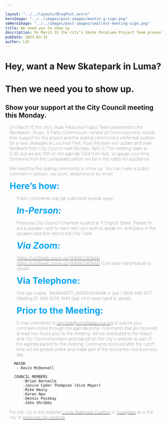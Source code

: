 ```yaml
---

layout: "../../layouts/BlogPost.astro"
heroImage: "../../images/post-images/meetin g-sign.png"
smHeroImage: "../../images/post-images/smallest-meeting-sign.png"
title: We need you to show up
description: On March 15 the city’s Skate Petaluma Project Team presented to the Recreation, Music, & Parks Commission--where all Commissioners voiced their support for this project and the skating community’s preferred location for a new skatepark at Lucchesi Park.  community memebers in the Skate Petaluma project.
pubDate: 2023-03-31
author: LSC
---
```


<style>
strong {
    color: #07A5F3;
    font-weight:700;
    font-size: 2em;
}
p{
    margin:1em;
    font-weight:100;
}
.indent{
    margin-left:1.6em;
}
a:hover{
    color:#FB4451;
}
</style>

# Hey, want a New Skatepark in Luma? 
# Then we need you to show up. 
## Show your support at the City Council meeting this Monday.   


On March 15 the city’s Skate Petaluma Project Team presented to the 
Recreation, Music, & Parks Commission--where all Commissioners voiced their support for this project and the skating community’s preferred location for a new skatepark at Lucchesi Park. Now the team will update and seek feedback from City Council next Monday, April 3! 
The meeting starts at 6:30, but we are 10th on the agenda (2nd from last), so gauge your time. Someone from the Lumaskatecoaliton will be in the lobby for assistance.
 
We need the the skating community to show up. 
You can make a public comment in person, via zoom, telephone or by email.  

**Here’s how:**

<div class='indent'>
<p>Public comments may be submitted several ways:</p>
 
 ***In-Person:***

Petaluma City Council Chamber located at 11 English Street. Please fill out a speaker card for each item you wish to speak on, and place in the speaker card box next to the City Clerk.

***Via Zoom:***

[https://us06web.zoom.us/j/84992081844](https://us06web.zoom.us/j/84992081844) (Use raise hand feature to speak)
</p>

**Via Telephone:**  

One tap mobile: 16694449171,,84992081844# or dial 1 (669) 444-9171 
Meeting ID: 849 9208 1844 (dial *9 to raise hand to speak)

**Prior to the Meeting:**

 E-mail comments to cityclerk@cityofpetaluma.org or submit your comment online through the agenda portal. Comments that are received at least two hours prior to the meeting, will be distributed to the Mayor and City Councilmembers and placed on the City's website as part of the agenda packet for the meeting. Comments received after the cutoff time will be posted online and made part of the record the next business day.
</div>
   
        MAYOR
         - Kevin McDonnell

        COUNCIL MEMBERS
            -Brian Barnacle
            -Janice Cader Thompson (Vice Mayor)
            -Mike Healy
            -Karen Nau
            -Dennis Pocekay
            -John Shribbs



For info: Go to the website 
[Luma Skatepark Coaliton](https://petalumaskateparkcoalition.com)
or [Instagram](https://www.instagram.com/lumaskateparkcoalition/) at 
 or the city of [petaluma city website ](https://cityofpetaluma.org/meetings/)